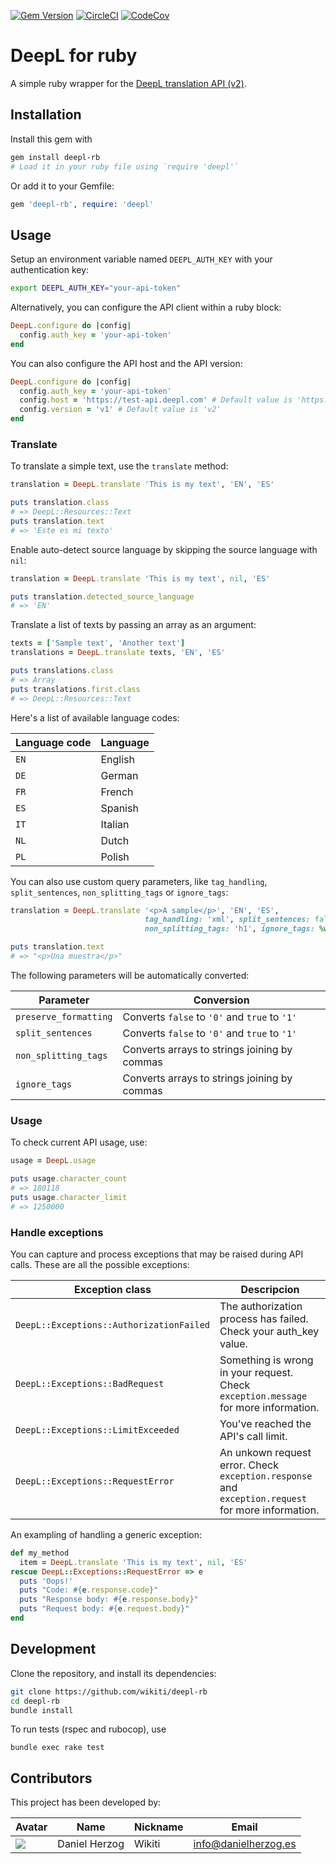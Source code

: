 [![Gem Version](https://badge.fury.io/rb/deepl-rb.svg)](https://badge.fury.io/rb/deepl-rb) [![CircleCI](https://circleci.com/gh/wikiti/deepl-rb.svg?style=shield)](https://circleci.com/gh/wikiti/deepl-rb) [![CodeCov](https://codecov.io/gh/wikiti/deepl-rb/branch/master/graph/badge.svg?token=SHLgQNlZ4o)](https://codecov.io/gh/wikiti/deepl-rb)

# DeepL for ruby

A simple ruby wrapper for the [DeepL translation API (v2)](https://www.deepl.com/api.html).

## Installation

Install this gem with

```sh
gem install deepl-rb
# Load it in your ruby file using `require 'deepl'`
```

Or add it to your Gemfile:

```rb
gem 'deepl-rb', require: 'deepl'
```

## Usage

Setup an environment variable named `DEEPL_AUTH_KEY` with your authentication key:

```sh
export DEEPL_AUTH_KEY="your-api-token"
```

Alternatively, you can configure the API client within a ruby block:

```rb
DeepL.configure do |config|
  config.auth_key = 'your-api-token'
end
```

You can also configure the API host and the API version:

```rb
DeepL.configure do |config|
  config.auth_key = 'your-api-token'
  config.host = 'https://test-api.deepl.com' # Default value is 'https://api.deepl.com'
  config.version = 'v1' # Default value is 'v2'
end
```

### Translate

To translate a simple text, use the `translate` method:

```rb
translation = DeepL.translate 'This is my text', 'EN', 'ES'

puts translation.class
# => DeepL::Resources::Text
puts translation.text
# => 'Este es mi texto'
```

Enable auto-detect source language by skipping the source language with `nil`:

```rb
translation = DeepL.translate 'This is my text', nil, 'ES'

puts translation.detected_source_language
# => 'EN'
```

Translate a list of texts by passing an array as an argument:

```rb
texts = ['Sample text', 'Another text']
translations = DeepL.translate texts, 'EN', 'ES'

puts translations.class
# => Array
puts translations.first.class
# => DeepL::Resources::Text
```

Here's a list of available language codes:

| Language code   | Language
| --------------- | ---------------
| `EN`            | English
| `DE`            | German
| `FR`            | French
| `ES`            | Spanish
| `IT`            | Italian
| `NL`            | Dutch
| `PL`            | Polish

You can also use custom query parameters, like `tag_handling`, `split_sentences`, `non_splitting_tags` or `ignore_tags`:

```rb
translation = DeepL.translate '<p>A sample</p>', 'EN', 'ES',
                              tag_handling: 'xml', split_sentences: false,
                              non_splitting_tags: 'h1', ignore_tags: %w[code pre]

puts translation.text
# => "<p>Una muestra</p>"
```

The following parameters will be automatically converted:

| Parameter             | Conversion
| --------------------- | ---------------
| `preserve_formatting` | Converts `false` to `'0'` and `true` to `'1'`
| `split_sentences`     | Converts `false` to `'0'` and `true` to `'1'`
| `non_splitting_tags`  | Converts arrays to strings joining by commas
| `ignore_tags`         | Converts arrays to strings joining by commas

### Usage

To check current API usage, use:

```rb
usage = DeepL.usage

puts usage.character_count
# => 180118
puts usage.character_limit
# => 1250000
```

### Handle exceptions

You can capture and process exceptions that may be raised during API calls. These are all the possible exceptions:

| Exception class | Descripcion |
| --------------- | ----------- |
| `DeepL::Exceptions::AuthorizationFailed` | The authorization process has failed. Check your auth_key value. |
| `DeepL::Exceptions::BadRequest` | Something is wrong in your request. Check `exception.message` for more information. |
| `DeepL::Exceptions::LimitExceeded` | You've reached the API's call limit. |
| `DeepL::Exceptions::RequestError` | An unkown request error. Check `exception.response` and `exception.request` for more information. |

An exampling of handling a generic exception:

```rb
def my_method
  item = DeepL.translate 'This is my text', nil, 'ES'
rescue DeepL::Exceptions::RequestError => e
  puts 'Oops!'
  puts "Code: #{e.response.code}"
  puts "Response body: #{e.response.body}"
  puts "Request body: #{e.request.body}"
end

```

## Development

Clone the repository, and install its dependencies:

```sh
git clone https://github.com/wikiti/deepl-rb
cd deepl-rb
bundle install
```

To run tests (rspec and rubocop), use

```
bundle exec rake test
```

## Contributors

This project has been developed by:

| Avatar | Name | Nickname | Email |
| ------ | ---- | -------- | ----- |
| ![](http://www.gravatar.com/avatar/2ae6d81e0605177ba9e17b19f54e6b6c.jpg?s=64)  | Daniel Herzog | Wikiti | [info@danielherzog.es](mailto:info@danielherzog.es)
